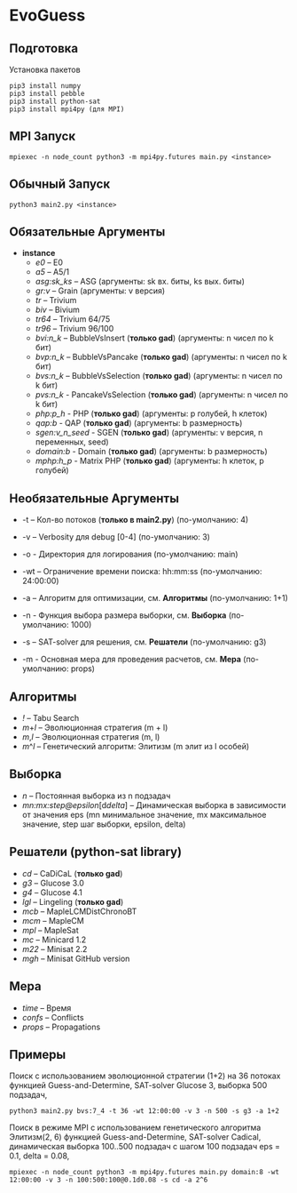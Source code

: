 # EvoGuess

## Подготовка

Установка пакетов

```
pip3 install numpy
pip3 install pebble
pip3 install python-sat
pip3 install mpi4py (для MPI)
```

## MPI Запуск

```
mpiexec -n node_count python3 -m mpi4py.futures main.py <instance>
```

## Обычный Запуск

```
python3 main2.py <instance>
```

## Обязательные Аргументы

* **instance**
    - *e0* – E0
    - *a5* – A5/1
    - *asg:sk_ks* – ASG (аргументы: sk вх. биты, ks вых. биты)
    - *gr:v* – Grain (аргументы: v версия)
    - *tr* – Trivium
    - *biv* – Bivium
    - *tr64* – Trivium 64/75
    - *tr96* – Trivium 96/100
    - *bvi:n_k* – BubbleVsInsert (**только gad**) (аргументы: n чисел по k бит)
    - *bvp:n_k* – BubbleVsPancake (**только gad**) (аргументы: n чисел по k бит)
    - *bvs:n_k* – BubbleVsSelection (**только gad**) (аргументы: n чисел по k бит)
    - *pvs:n_k* - PancakeVsSelection (**только gad**) (аргументы: n чисел по k бит)
    - *php:p_h* - PHP (**только gad**) (аргументы: p голубей, h клеток)
    - *qap:b* - QAP (**только gad**) (аргументы: b размерность)
    - *sgen:v_n_seed* - SGEN (**только gad**) (аргументы: v версия, n переменных, seed)
    - *domain:b* - Domain (**только gad**) (аргументы: b размерность)
    - *mphp:h_p* - Matrix PHP (**только gad**) (аргументы: h клеток, p голубей)

## Необязательные Аргументы

* -t – Кол-во потоков (**только в main2.py**) (по-умолчанию: 4)
* -v – Verbosity для debug [0-4] (по-умолчанию: 3)
* -o - Директория для логирования (по-умолчанию: main)
* -wt – Ограничение времени поиска: hh:mm:ss (по-умолчанию: 24:00:00)
* -a – Алгоритм для оптимизации, см. **Алгоритмы** (по-умолчанию: 1+1)
* -n - Функция выбора размера выборки, см. **Выборка** (по-умолчанию: 1000)

* -s – SAT-solver для решения, см. **Решатели** (по-умолчанию: g3)
* -m - Основная мера для проведения расчетов, см. **Мера** (по-умолчанию: props)

## Алгоритмы

* *!* – Tabu Search
* *m*+*l* – Эволюционная стратегия (m + l)
* *m*,*l* – Эволюционная стратегия (m, l)
* *m*^*l* – Генетический алгоритм: Элитизм (m элит из l особей)

## Выборка

* *n* – Постоянная выборка из n подзадач
* *mn:mx:step@epsilon*[d*delta*] – Динамическая выборка в зависимости от значения eps (mn минимальное значение, mx максимальное значение, step шаг выборки, epsilon, delta)

## Решатели (python-sat library)

* *cd*  – CaDiCaL (**только gad**)
* *g3*  – Glucose 3.0
* *g4*  – Glucose 4.1
* *lgl* – Lingeling (**только gad**)
* *mcb* – MapleLCMDistChronoBT
* *mcm* – MapleCM
* *mpl* – MapleSat
* *mc*  – Minicard 1.2
* *m22* – Minisat 2.2
* *mgh* – Minisat GitHub version

## Мера

* *time* – Время
* *confs* – Conflicts
* *props* – Propagations

## Примеры

Поиск с использованием эволюционной стратегии (1+2) на 36 потоках функцией Guess-and-Determine, SAT-solver Glucose 3,
выборка 500 подзадач,

```shell script
python3 main2.py bvs:7_4 -t 36 -wt 12:00:00 -v 3 -n 500 -s g3 -a 1+2
```

Поиск в режиме MPI с использованием генетического алгоритма Элитизм(2, 6) функцией Guess-and-Determine, SAT-solver Cadical,
динамическая выборка 100..500 подзадач с шагом 100 подзадач eps = 0.1, delta = 0.08,

```shell script
mpiexec -n node_count python3 -m mpi4py.futures main.py domain:8 -wt 12:00:00 -v 3 -n 100:500:100@0.1d0.08 -s cd -a 2^6
```